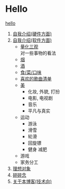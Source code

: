 # Hello  
[hello](/hello.md)
1. [自我介绍(硬件方面)](/blog/profile_hardware.md)
2. [自我介绍(软件方面)](/blog/profile_software.md)  
    - [量化三观](/blog/view/view.md)  
    对一些事物的看法
    - [烟](/blog/view/cigar.md)
    - [酒](/blog/view/alcohol.md)
    - [食/菜/口味](/blog/view/food.md)
    - [喜欢的歌曲清单](/blog/view/songs.md)
    - [美](/blog/view/aesthetics.md)
      * 化妆, 外貌, 打扮
      * 电影, 电视剧
      * 音乐
      * 平凡与真实
    - 运动
      * 游泳
      * 滑雪
      * 轮滑
      * 回旋镖
      * 健身 减肥
    - 游戏
    - 家务分工
3. [理想对象](/blog/my_dream.md)
4. [碎碎念](/blog/twitter.md)
5. [关于本博客(技术向)](/blog/about.md)
